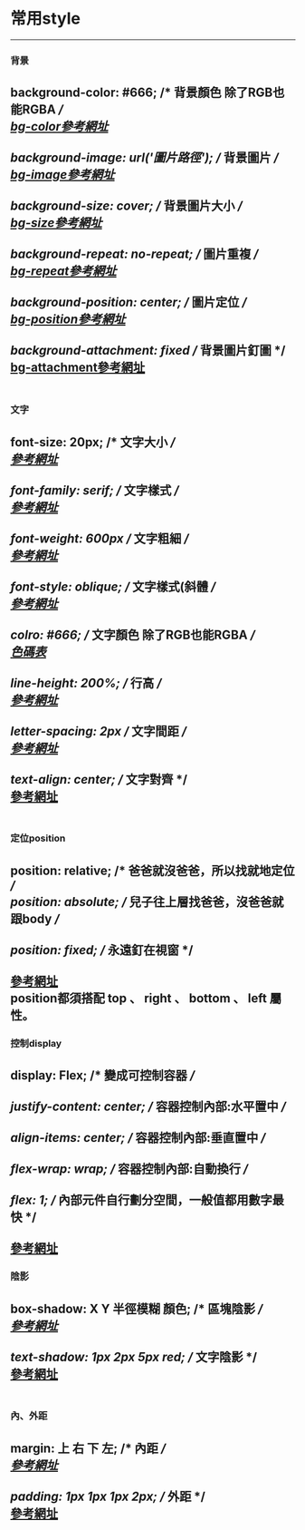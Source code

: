 # 常用style
----
###  背景
background-color: #666;             /* 背景顏色 除了RGB也能RGBA */<br/>
[bg-color參考網址](https://developer.mozilla.org/zh-TW/docs/Web/CSS/background-color)<br>
<br>
background-image: url('圖片路徑');   /* 背景圖片 */<br>
[bg-image參考網址](https://developer.mozilla.org/zh-CN/docs/Web/CSS/background-image)<br>
<br>
background-size: cover;             /* 背景圖片大小 */<br>
[bg-size參考網址](https://developer.mozilla.org/zh-CN/docs/Web/CSS/background-size)<br>
<br>
background-repeat: no-repeat;       /* 圖片重複 */<br>
[bg-repeat參考網址](https://developer.mozilla.org/en-US/docs/Web/CSS/background-repeat)<br>
<br>
background-position: center;        /* 圖片定位 */<br>
[bg-position參考網址](https://developer.mozilla.org/zh-CN/docs/Web/CSS/background-position)<br>
<br>
background-attachment: fixed        /* 背景圖片釘圖 */<br>
[bg-attachment參考網址](https://developer.mozilla.org/zh-TW/docs/Web/CSS/background-attachment)<br>
<br>
----
###  文字
font-size: 20px;            /* 文字大小 */<br>
[參考網址](https://developer.mozilla.org/en-US/docs/Web/CSS/font-size)<br>
<br>
font-family: serif;          /* 文字樣式 */<br>
[參考網址](https://developer.mozilla.org/zh-CN/docs/Web/CSS/font-family)<br>
<br>
font-weight: 600px          /* 文字粗細 */<br>
[參考網址](https://developer.mozilla.org/en-US/docs/Web/CSS/font-weight)<br>
<br>
font-style: oblique;         /* 文字樣式(斜體 */<br>
[參考網址](https://developer.mozilla.org/zh-CN/docs/Web/CSS/font-style)<br>
<br>
colro: #666;                 /* 文字顏色 除了RGB也能RGBA */<br>
[色碼表](https://www.toodoo.com/db/color.html)<br>
<br>
line-height: 200%;          /* 行高 */<br>
[參考網址](https://developer.mozilla.org/zh-CN/docs/Web/CSS/line-height)<br>
<br>
letter-spacing: 2px        /* 文字間距 */<br>
[參考網址](https://developer.mozilla.org/zh-CN/docs/Web/CSS/letter-spacing)<br>
<br>
text-align: center;         /* 文字對齊 */<br>
[參考網址](https://developer.mozilla.org/en-US/docs/Web/CSS/text-align)<br>
<br>
----
###  定位position
position: relative;         /* 爸爸就沒爸爸，所以找就地定位 */<br>
position: absolute;         /* 兒子往上層找爸爸，沒爸爸就跟body */<br>
<br>
position: fixed;             /* 永遠釘在視窗 */<br>
<br>
[參考網址](https://zh-tw.learnlayout.com/position.html)<br>
position都須搭配 top 、 right 、 bottom 、 left 屬性。<br>
----
###  控制display
display: Flex;                   /* 變成可控制容器 */<br>
<br>
justify-content: center;         /* 容器控制內部:水平置中 */<br>
<br>
align-items: center;             /* 容器控制內部:垂直置中 */<br>
<br>
flex-wrap: wrap;                 /* 容器控制內部:自動換行 */<br>
<br>
flex: 1;                      /* 內部元件自行劃分空間，一般值都用數字最快 */<br>
<br>
[參考網址](https://wcc723.github.io/css/2017/07/21/css-flex/)<br>
----
###  陰影
box-shadow: X Y 半徑模糊 顏色;           /* 區塊陰影 */<br>
[參考網址](https://developer.mozilla.org/zh-TW/docs/Web/CSS/box-shadow)<br>
<br>
text-shadow: 1px 2px 5px red;          /* 文字陰影 */<br>
[參考網址](https://developer.mozilla.org/zh-CN/docs/Web/CSS/text-shadow)<br>
<br>
----
###  內、外距
margin: 上 右 下 左;           /* 內距 */<br>
[參考網址](https://developer.mozilla.org/zh-CN/docs/Web/CSS/margin)<br>
<br>
padding: 1px 1px 1px 2px;          /* 外距 */<br>
[參考網址](https://developer.mozilla.org/zh-CN/docs/Web/CSS/padding)<br>
<br>
----